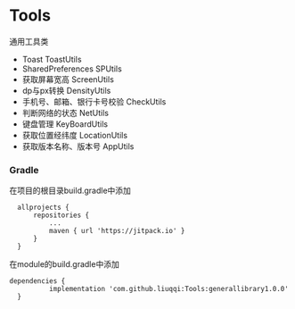 # Tools
通用工具类
* Toast   ToastUtils
* SharedPreferences   SPUtils
* 获取屏幕宽高    ScreenUtils
* dp与px转换   DensityUtils
* 手机号、邮箱、银行卡号校验   CheckUtils
* 判断网络的状态   NetUtils
* 键盘管理    KeyBoardUtils
* 获取位置经纬度   LocationUtils
* 获取版本名称、版本号	AppUtils

### Gradle
在项目的根目录build.gradle中添加
  ```
	allprojects {
		repositories {
			...
			maven { url 'https://jitpack.io' }
		}
	}
  ```
  在module的build.gradle中添加
  ```
  dependencies {
	        implementation 'com.github.liuqqi:Tools:generallibrary1.0.0'
	}
  ```
